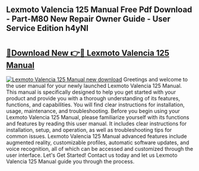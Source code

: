 ## Lexmoto Valencia 125 Manual Free Pdf Download - Part-M80 New Repair Owner Guide - User Service Edition h4yNI

# <h2><a href="http://cf19192.oget.top/?id=Lexmoto+Valencia+125+Manual">🔗Download New 👉🔴 Lexmoto Valencia 125 Manual</a></h2>

[![Lexmoto Valencia 125 Manual new download](https://i.imgur.com/5g1atiW.png)](http://cf19192.oget.top/?id=Lexmoto+Valencia+125+Manual)
Greetings and welcome to the user manual for your newly launched Lexmoto Valencia 125 Manual. This manual is specifically designed to help you get started with your product and provide you with a thorough understanding of its features, functions, and capabilities. You will find clear instructions for installation, usage, maintenance, and troubleshooting. Before you begin using your Lexmoto Valencia 125 Manual, please familiarize yourself with its functions and features by reading this user manual. It includes clear instructions for installation, setup, and operation, as well as troubleshooting tips for common issues. Lexmoto Valencia 125 Manual advanced features include augmented reality, customizable profiles, automatic software updates, and voice recognition, all of which can be accessed and customized through the user interface. Let's Get Started! Contact us today and let us Lexmoto Valencia 125 Manual guide you through the process.
